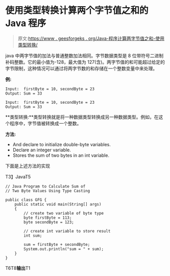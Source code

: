 # 使用类型转换计算两个字节值之和的 Java 程序

> 原文:[https://www . geesforgeks . org/Java-程序计算两字节值之和-使用类型转换/](https://www.geeksforgeeks.org/java-program-to-calculate-sum-of-two-byte-values-using-type-casting/)

java 中两字节值的加法与普通整数加法相同。字节数据类型是 8 位带符号二进制补码整数。它的最小值为-128，最大值为 127(含)。两字节值的和可能超过给定的字节限制，这种情况可以通过将两字节数的和存储在一个整数变量中来处理。

**例:**

```
Input:  firstByte = 10, secondByte = 23
Output: Sum = 33

Input:  firstByte = 10, secondByte = 23
Output: Sum = 33

```

**类型转换:**类型转换就是将一种数据类型转换成另一种数据类型。例如，在这个程序中，字节值被转换成一个整数。

**方法:**

*   And declare to initialize double-byte variables.
*   Declare an integer variable.
*   Stores the sum of two bytes in an int variable.

下面是上述方法的实现

T3】JavaT5

```
// Java Program to Calculate Sum of
// Two Byte Values Using Type Casting

public class GFG {
    public static void main(String[] args)
    {
        // create two variable of byte type
        byte firstByte = 113;
        byte secondByte = 123;

        // create int variable to store result
        int sum;

        sum = firstByte + secondByte;
        System.out.println("sum = " + sum);
    }
}
```

T6T8**输出**T1